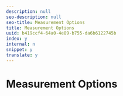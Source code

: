 ```yaml
---
description: null
seo-description: null
seo-title: Measurement Options
title: Measurement Options
uuid: b419ccf4-64a0-4e89-b755-da6b6122745b
index: y
internal: n
snippet: y
translate: y
---
```


# Measurement Options

